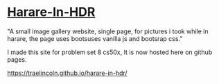 # [Harare-In-HDR](https://traelincoln.github.io/harare-in-hdr/)
"A small image gallery website, single page, for pictures i took while in harare, the page uses bootsuses vanilla js and bootsrap css."

I made this site for problem set 8 cs50x, It is now hosted here on github pages. 

https://traelincoln.github.io/harare-in-hdr/

